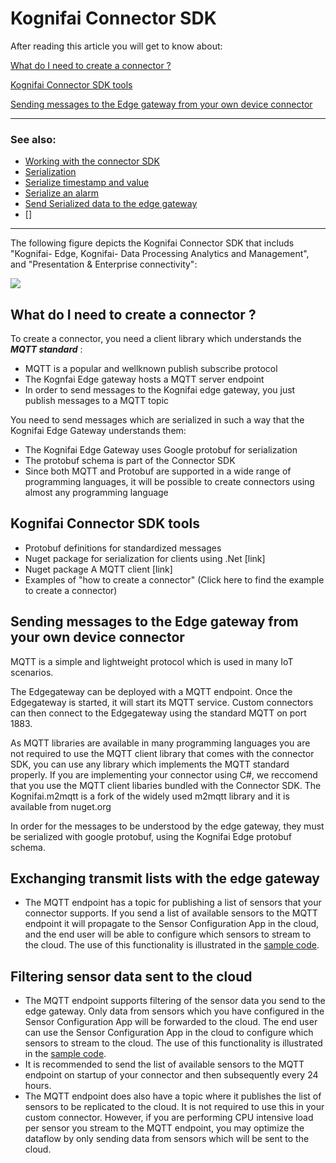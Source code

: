 # Kognifai Connector SDK

After reading this article you will get to know about:

[What do I need to create a connector ?](https://github.com/kognifai/IoT_Documentation/wiki/Kognifai-Connector-SDK#what-do-i-need-to-create-a-connector-)

[Kognifai Connector SDK tools](https://github.com/kognifai/IoT_Documentation/wiki/Kognifai-Connector-SDK#kognifai-connector-sdk-tools)

[Sending messages to the Edge gateway from your own device connector](https://github.com/kognifai/IoT_Documentation/wiki/Kognifai-Connector-SDK#sending-messages-to-the-edge-gateway-from-your-own-device-connector)


--------------------------------------------------------------------------------------------------------------------------
### See also:
- [Working with the connector SDK](https://github.com/kognifai/IoT/blob/master/SDK%20Documentation/Working%20with%20Connector%20SDK.md)
- [Serialization](https://github.com/kognifai/IoT/blob/master/SDK%20Documentation/Serialization.md)
- [Serialize timestamp and value](https://github.com/kognifai/IoT/blob/master/SDK%20Documentation/Serialize%20Timestamp%20and%20Value.md)
- [Serialize an alarm](https://github.com/kognifai/IoT/blob/master/SDK%20Documentation/Serialize%20an%20Alarm.md)
- [Send Serialized data to the edge gateway](https://github.com/kognifai/IoT/blob/master/SDK%20Documentation/Send%20Serialized%20data%20to%20the%20Edge%20Gateway.md)
- []

--------------------------------------------------------------------------------------------------------------------------
The following figure depicts the Kognifai Connector SDK that includs "Kognifai-  Edge, Kognifai- Data Processing Analytics and Management",  and "Presentation & Enterprise connectivity":

![](https://github.com/kognifai/IoT_Documentation/blob/master/IoT_Images/PlatformRefArch.png?raw=true)

## What do I need to create a connector ?

To create a connector, you need a client library which understands the **_MQTT standard_** :

- MQTT is a popular and wellknown publish subscribe protocol
- The Kognfai Edge gateway hosts a MQTT server endpoint
- In order to send messages to the Kognifai edge gateway, you just publish messages to a MQTT topic

You need to send messages which are serialized in such a way that the Kognifai Edge Gateway understands them:

- The Kognifai Edge Gateway uses Google protobuf for serialization
- The protobuf schema is part of the Connector SDK
- Since both MQTT and Protobuf are supported in a wide range of programming languages, it will be possible to create connectors using almost any programming language

## Kognifai Connector SDK tools
- Protobuf definitions for standardized messages
- Nuget package for serialization for clients using .Net [link]
- Nuget package A MQTT client [link]
- Examples of "how to create a connector" (Click here to find the example to create a connector)

## Sending messages to the Edge gateway from your own device connector

MQTT is a simple and lightweight protocol which is used in many IoT scenarios.

The Edgegateway can be deployed with a MQTT endpoint. Once the Edgegateway is started, it will start its MQTT service. Custom connectors can then connect to the Edgegateway using the standard MQTT on port 1883.

As MQTT libraries are available in many programming languages you are not required to use the MQTT client library that comes with the connector SDK, you can use any library which implements the MQTT standard properly. If you are implementing your connector using C#, we reccomend that you use the MQTT client libaries bundled with the Connector SDK. The Kognifai.m2mqtt is a fork of the widely used m2mqtt library and it is available from nuget.org

In order for the messages to be understood by the edge gateway, they must be serialized with google protobuf, using the Kognifai Edge protobuf schema.

## Exchanging transmit lists with the edge gateway
- The MQTT endpoint has a topic for publishing a list of sensors that your connector supports. If you send a list of available sensors to the MQTT endpoint it will propagate to the Sensor Configuration App in the cloud, and the end user will be able to configure which sensors to stream to the cloud. The use of this functionality is illustrated in the [sample code](https://github.com/kognifai/IoT/tree/master/IoT%20Samples/M2MqttExampleClient).

## Filtering sensor data sent to the cloud
- The MQTT endpoint supports filtering of the sensor data you send to the edge gateway. Only data from sensors which you have configured in the Sensor Configuration App will be forwarded to the cloud. The end user can use the Sensor Configuration App in the cloud to configure which sensors to stream to the cloud.
The use of this functionality is illustrated in the [sample code](https://github.com/kognifai/IoT/tree/master/IoT%20Samples/M2MqttExampleClient).
- It is recommended to send the list of available sensors to the MQTT endpoint on startup of your connector and then subsequently every 24 hours.
- The MQTT endpoint does also have a topic where it publishes the list of sensors to be replicated to the cloud. It is not required to use this in your custom connector. However, if you are performing CPU intensive load per sensor you stream to the MQTT endpoint, you may optimize the dataflow by only sending data from sensors which will be sent to the cloud.